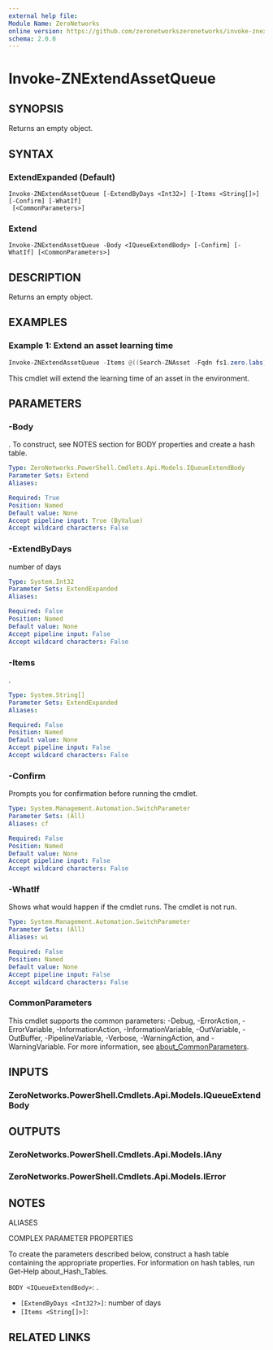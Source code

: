 ```yaml
---
external help file:
Module Name: ZeroNetworks
online version: https://github.com/zeronetworkszeronetworks/invoke-znextendassetqueue
schema: 2.0.0
---
```


# Invoke-ZNExtendAssetQueue

## SYNOPSIS
Returns an empty object.

## SYNTAX

### ExtendExpanded (Default)
```
Invoke-ZNExtendAssetQueue [-ExtendByDays <Int32>] [-Items <String[]>] [-Confirm] [-WhatIf]
 [<CommonParameters>]
```

### Extend
```
Invoke-ZNExtendAssetQueue -Body <IQueueExtendBody> [-Confirm] [-WhatIf] [<CommonParameters>]
```

## DESCRIPTION
Returns an empty object.

## EXAMPLES

### Example 1: Extend an asset learning time
```powershell
Invoke-ZNExtendAssetQueue -Items @((Search-ZNAsset -Fqdn fs1.zero.labs)) -ExtendByDays 14
```

This cmdlet will extend the learning time of an asset in the environment.

## PARAMETERS

### -Body
.
To construct, see NOTES section for BODY properties and create a hash table.

```yaml
Type: ZeroNetworks.PowerShell.Cmdlets.Api.Models.IQueueExtendBody
Parameter Sets: Extend
Aliases:

Required: True
Position: Named
Default value: None
Accept pipeline input: True (ByValue)
Accept wildcard characters: False
```

### -ExtendByDays
number of days

```yaml
Type: System.Int32
Parameter Sets: ExtendExpanded
Aliases:

Required: False
Position: Named
Default value: None
Accept pipeline input: False
Accept wildcard characters: False
```

### -Items
.

```yaml
Type: System.String[]
Parameter Sets: ExtendExpanded
Aliases:

Required: False
Position: Named
Default value: None
Accept pipeline input: False
Accept wildcard characters: False
```

### -Confirm
Prompts you for confirmation before running the cmdlet.

```yaml
Type: System.Management.Automation.SwitchParameter
Parameter Sets: (All)
Aliases: cf

Required: False
Position: Named
Default value: None
Accept pipeline input: False
Accept wildcard characters: False
```

### -WhatIf
Shows what would happen if the cmdlet runs.
The cmdlet is not run.

```yaml
Type: System.Management.Automation.SwitchParameter
Parameter Sets: (All)
Aliases: wi

Required: False
Position: Named
Default value: None
Accept pipeline input: False
Accept wildcard characters: False
```

### CommonParameters
This cmdlet supports the common parameters: -Debug, -ErrorAction, -ErrorVariable, -InformationAction, -InformationVariable, -OutVariable, -OutBuffer, -PipelineVariable, -Verbose, -WarningAction, and -WarningVariable. For more information, see [about_CommonParameters](http://go.microsoft.com/fwlink/?LinkID=113216).

## INPUTS

### ZeroNetworks.PowerShell.Cmdlets.Api.Models.IQueueExtendBody

## OUTPUTS

### ZeroNetworks.PowerShell.Cmdlets.Api.Models.IAny

### ZeroNetworks.PowerShell.Cmdlets.Api.Models.IError

## NOTES

ALIASES

COMPLEX PARAMETER PROPERTIES

To create the parameters described below, construct a hash table containing the appropriate properties. For information on hash tables, run Get-Help about_Hash_Tables.


`BODY <IQueueExtendBody>`: .
  - `[ExtendByDays <Int32?>]`: number of days
  - `[Items <String[]>]`: 

## RELATED LINKS

